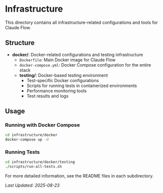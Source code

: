 # Infrastructure

This directory contains all infrastructure-related configurations and tools for Claude Flow.

## Structure

- **docker/**: Docker-related configurations and testing infrastructure
  - `Dockerfile`: Main Docker image for Claude Flow
  - `docker-compose.yml`: Docker Compose configuration for the entire stack
  - **testing/**: Docker-based testing environment
    - Test-specific Docker configurations
    - Scripts for running tests in containerized environments
    - Performance monitoring tools
    - Test results and logs

## Usage

### Running with Docker Compose

```bash
cd infrastructure/docker
docker-compose up -d
```

### Running Tests

```bash
cd infrastructure/docker/testing
./scripts/run-all-tests.sh
```

For more detailed information, see the README files in each subdirectory.

*Last Updated: 2025-08-23*
